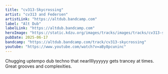 ```yaml
---
title: "cv313-Skycrossing"
artist: "cv313 and Federsen"
artistLink: "https://altdub.bandcamp.com"
label: "Alt Dub"
labelLink: "https://altdub.bandcamp.com"
heroImage: "https://static.kdzu.org/images/tracks/images/tracks/cv313-skycrossing.jpg"
pubDate: 2025-06-17
bandcamp: "https://altdub.bandcamp.com/track/cv313-skycrossing"
youtube: "https://www.youtube.com/watch?v=aBy8pcuninc"
---
```


Chugging uptempo dub techno that nearllllyyyyyy gets trancey at times. Great grooves and complexities.
